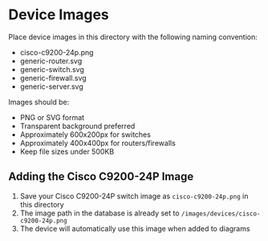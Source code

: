 # Device Images

Place device images in this directory with the following naming convention:
- cisco-c9200-24p.png
- generic-router.svg
- generic-switch.svg
- generic-firewall.svg
- generic-server.svg

Images should be:
- PNG or SVG format
- Transparent background preferred
- Approximately 600x200px for switches
- Approximately 400x400px for routers/firewalls
- Keep file sizes under 500KB

## Adding the Cisco C9200-24P Image

1. Save your Cisco C9200-24P switch image as `cisco-c9200-24p.png` in this directory
2. The image path in the database is already set to `/images/devices/cisco-c9200-24p.png`
3. The device will automatically use this image when added to diagrams